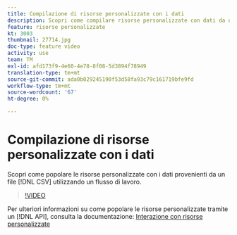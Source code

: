 ```yaml
---
title: Compilazione di risorse personalizzate con i dati
description: Scopri come compilare risorse personalizzate con dati da un file CSV utilizzando un flusso di lavoro.
feature: risorse personalizzate
kt: 3003
thumbnail: 27714.jpg
doc-type: feature video
activity: use
team: TM
exl-id: afd173f9-4e60-4e78-8f08-5d3894f78949
translation-type: tm+mt
source-git-commit: ada0b029245190f53d58fa93c79c161719bfe9fd
workflow-type: tm+mt
source-wordcount: '67'
ht-degree: 0%

---
```


# Compilazione di risorse personalizzate con i dati

Scopri come popolare le risorse personalizzate con i dati provenienti da un file [!DNL CSV] utilizzando un flusso di lavoro.

>[!VIDEO](https://video.tv.adobe.com/v/27714?quality=9)

Per ulteriori informazioni su come popolare le risorse personalizzate tramite un [!DNL API], consulta la documentazione: [Interazione con risorse personalizzate](https://experienceleague.adobe.com/docs/campaign-standard/using/working-with-apis/interacting-with-custom-resources.html.)
